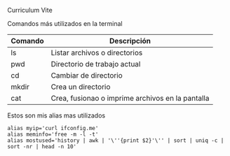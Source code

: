 Curriculum Vite

Comandos más utilizados en la terminal

| Comando | Descripción                                      |
|---------|--------------------------------------------------|
| ls      | Listar archivos o directorios                    |
| pwd     | Directorio de trabajo actual                     |
| cd      | Cambiar de directorio                            |
| mkdir   | Crea un directorio                               |
| cat     | Crea, fusionao o imprime archivos en la pantalla |

Estos son mis alias mas utilizados

```shell
alias myip='curl ifconfig.me'
alias meminfo='free -m -l -t'
alias mostused='history | awk | '\''{print $2}'\'' | sort | uniq -c | sort -nr | head -n 10' 
```